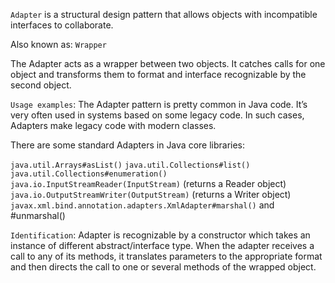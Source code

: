 ```Adapter``` is a structural design pattern that allows objects with incompatible interfaces to collaborate.

Also known as: ```Wrapper```

The Adapter acts as a wrapper between two objects. It catches calls for one object and transforms them to format and interface recognizable by the second object.

```Usage examples```: The Adapter pattern is pretty common in Java code. It’s very often used in systems based on some legacy code. In such cases, Adapters make legacy code with modern classes.

There are some standard Adapters in Java core libraries:

```java.util.Arrays#asList()```
```java.util.Collections#list()```
```java.util.Collections#enumeration()```
```java.io.InputStreamReader(InputStream)``` (returns a Reader object)
```java.io.OutputStreamWriter(OutputStream)``` (returns a Writer object)
```javax.xml.bind.annotation.adapters.XmlAdapter#marshal()``` and #unmarshal()

```Identification```: Adapter is recognizable by a constructor which takes an instance of different abstract/interface type. When the adapter receives a call to any of its methods, it translates parameters to the appropriate format and then directs the call to one or several methods of the wrapped object.